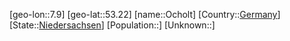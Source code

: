﻿---
location: [53.22,7.9]
type: City
tags:
- geo/City


SpocWebEntityId: 33053
isDeleted: false
confidential: public

---
[geo-lon::7.9]
[geo-lat::53.22]
[name::Ocholt]
[Country::[Germany](geo/Continent/Europe/Germany.md)]
[State::[Niedersachsen](geo/Continent/Europe/Germany/Niedersachsen.md)]
[Population::]
[Unknown::]

